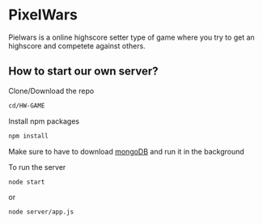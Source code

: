 # PixelWars

Pielwars is a online highscore setter type of game where you try to get an highscore and competete against others.

## How to start our own server?

Clone/Download the repo
```bash
cd/HW-GAME
```
Install npm packages
```bash
npm install
```
Make sure to have to download [mongoDB](https://www.mongodb.com/download-center/enterprise) and run it in the background

To run the server
```bash
node start
```
or
```bash
node server/app.js
```

